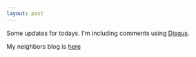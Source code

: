 ```yaml
---
layout: post
---
```


Some updates for todays.
I'm including comments using [Disqus](http://www.disqus.com).

My neighbors blog is [here](fagautiercuenca.github.io)
